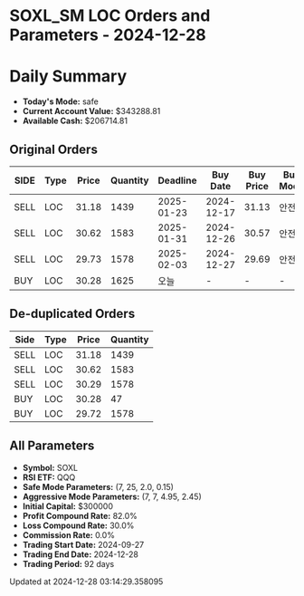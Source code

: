 # SOXL_SM LOC Orders and Parameters - 2024-12-28

# Daily Summary

- **Today's Mode:** safe
- **Current Account Value:** $343288.81
- **Available Cash:** $206714.81

## Original Orders

| SIDE | Type | Price | Quantity | Deadline | Buy Date | Buy Price | Buy Mode |
|------|------|-------|----------|----------|----------|-----------|----------|
| SELL | LOC | 31.18 | 1439 | 2025-01-23 | 2024-12-17 | 31.13 | 안전 |
| SELL | LOC | 30.62 | 1583 | 2025-01-31 | 2024-12-26 | 30.57 | 안전 |
| SELL | LOC | 29.73 | 1578 | 2025-02-03 | 2024-12-27 | 29.69 | 안전 |
| BUY | LOC | 30.28 | 1625 | 오늘 | - | - | - |

## De-duplicated Orders

| Side | Type | Price | Quantity |
|------|------|-------|----------|
| SELL | LOC | 31.18 | 1439 |
| SELL | LOC | 30.62 | 1583 |
| SELL | LOC | 30.29 | 1578 |
| BUY | LOC | 30.28 | 47 |
| BUY | LOC | 29.72 | 1578 |

## All Parameters

- **Symbol:** SOXL
- **RSI ETF:** QQQ
- **Safe Mode Parameters:** (7, 25, 2.0, 0.15)
- **Aggressive Mode Parameters:** (7, 7, 4.95, 2.45)
- **Initial Capital:** $300000
- **Profit Compound Rate:** 82.0%
- **Loss Compound Rate:** 30.0%
- **Commission Rate:** 0.0%
- **Trading Start Date:** 2024-09-27
- **Trading End Date:** 2024-12-28
- **Trading Period:** 92 days

Updated at 2024-12-28 03:14:29.358095
